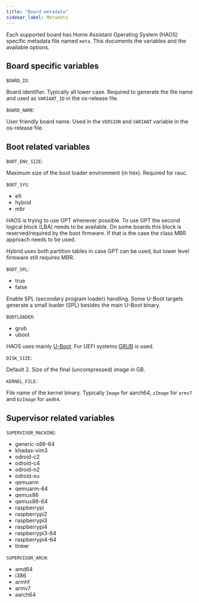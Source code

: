 ```yaml
---
title: "Board metadata"
sidebar_label: Metadata
---
```


Each supported board has Home Assistant Operating System (HAOS) specific metadata file named `meta`. This documents the variables and the available options.

## Board specific variables

`BOARD_ID`:

Board identifier. Typically all lower case. Required to generate the file name and used as `VARIANT_ID` in the os-release file.

`BOARD_NAME`:

User friendly board name. Used in the `VERSION` and `VARIANT` variable in the os-release file.

## Boot related variables

`BOOT_ENV_SIZE`:

Maximum size of the boot loader environment (in hex). Required for rauc.

`BOOT_SYS`:

- efi
- hybrid
- mbr

HAOS is trying to use GPT whenever possible. To use GPT the second logical block (LBA) needs to be available. On some boards this block is reserved/required by the boot firmware. If that is the case the class MBR approach needs to be used.

Hybrid uses both partition tables in case GPT can be used, but lower level firmware still requires MBR.

`BOOT_SPL`:

- true
- false

Enable SPL (secondary program loader) handling. Some U-Boot targets generate a small loader (SPL) besides the main U-Boot binary.

`BOOTLOADER`:

- grub
- uboot

HAOS uses mainly [U-Boot](https://www.denx.de/wiki/U-Boot). For UEFI systems [GRUB](https://www.gnu.org/software/grub/) is used.

`DISK_SIZE`:

Default 2. Size of the final (uncompressed) image in GB.

`KERNEL_FILE`:

File name of the kernel binary. Typically `Image` for aarch64, `zImage` for `armv7` and `bzImage` for `amd64`.

## Supervisor related variables

`SUPERVISOR_MACHINE`:

- generic-x86-64
- khadas-vim3
- odroid-c2
- odroid-c4
- odroid-n2
- odroid-xu
- qemuarm
- qemuarm-64
- qemux86
- qemux86-64
- raspberrypi
- raspberrypi2
- raspberrypi3
- raspberrypi4
- raspberrypi3-64
- raspberrypi4-64
- tinker

`SUPERVISOR_ARCH`:

- amd64
- i386
- armhf
- armv7
- aarch64

